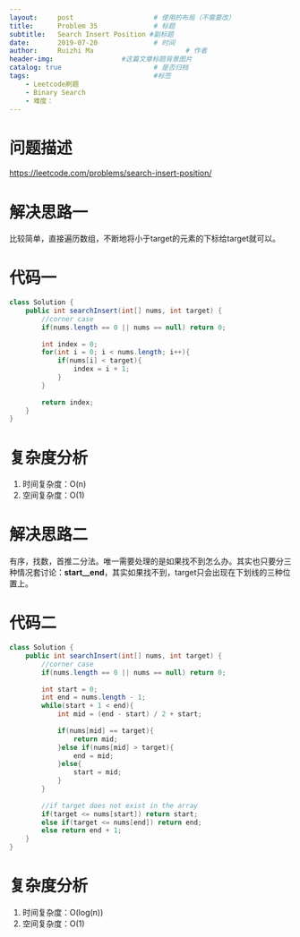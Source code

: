 ```yaml
---
layout:     post   				    # 使用的布局（不需要改）
title:      Problem 35				# 标题 
subtitle:   Search Insert Position #副标题
date:       2019-07-20				# 时间
author:     Ruizhi Ma 						# 作者
header-img:              	#这篇文章标题背景图片
catalog: true 						# 是否归档
tags:								#标签
    - Leetcode刷题
    - Binary Search
    - 难度：
---
```

# 问题描述
https://leetcode.com/problems/search-insert-position/

# 解决思路一
比较简单，直接遍历数组，不断地将小于target的元素的下标给target就可以。

# 代码一
```java
class Solution {
    public int searchInsert(int[] nums, int target) {
        //corner case
        if(nums.length == 0 || nums == null) return 0;
        
        int index = 0;
        for(int i = 0; i < nums.length; i++){
            if(nums[i] < target){
                index = i + 1;
            }
        }
        
        return index;
    }
}
```

# 复杂度分析
1. 时间复杂度：O(n)
2. 空间复杂度：O(1)

# 解决思路二
有序，找数，首推二分法。唯一需要处理的是如果找不到怎么办。其实也只要分三种情况套讨论：__start__end__，其实如果找不到，target只会出现在下划线的三种位置上。

# 代码二
```java
class Solution {
    public int searchInsert(int[] nums, int target) {
        //corner case
        if(nums.length == 0 || nums == null) return 0;
        
        int start = 0;
        int end = nums.length - 1;
        while(start + 1 < end){
            int mid = (end - start) / 2 + start;
            
            if(nums[mid] == target){
                return mid;
            }else if(nums[mid] > target){
                end = mid;
            }else{
                start = mid;
            }
        }
        
        //if target does not exist in the array
        if(target <= nums[start]) return start;
        else if(target <= nums[end]) return end;
        else return end + 1;
    }
}
```

# 复杂度分析
1. 时间复杂度：O(log(n))
2. 空间复杂度：O(1)


